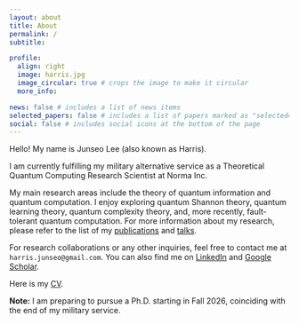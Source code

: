 ```yaml
---
layout: about
title: About
permalink: /
subtitle: 

profile:
  align: right
  image: harris.jpg
  image_circular: true # crops the image to make it circular
  more_info:

news: false # includes a list of news items
selected_papers: false # includes a list of papers marked as "selected={true}"
social: false # includes social icons at the bottom of the page
---
```


Hello! My name is Junseo Lee (also known as Harris).

I am currently fulfilling my military alternative service as a Theoretical Quantum Computing Research Scientist at Norma Inc.

My main research areas include the theory of quantum information and quantum computation. I enjoy exploring quantum Shannon theory, quantum learning theory, quantum complexity theory, and, more recently, fault-tolerant quantum computation. For more information about my research, please refer to the list of my [publications](/publications) and [talks](/talks).

For research collaborations or any other inquiries, feel free to contact me at `harris.junseo@gmail.com`.
You can also find me on [LinkedIn](http://www.linkedin.com/in/harris-quantum) and [Google Scholar](https://scholar.google.co.kr/citations?user=mal5ZI8AAAAJ&hl=ko).

Here is my [CV](/assets/pdf/CV_Harris_Junseo_Lee.pdf).

**Note:** I am preparing to pursue a Ph.D. starting in Fall 2026, coinciding with the end of my military service.